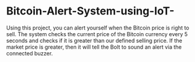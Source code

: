# Bitcoin-Alert-System-using-IoT-
Using this project, you can alert yourself when the Bitcoin price is right to sell. The system checks the current price of the Bitcoin currency every 5 seconds and checks if it is greater than our defined selling price. If the market price is greater, then it will tell the Bolt to sound an alert via the connected buzzer.
